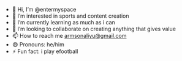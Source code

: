 - 👋 Hi, I’m @entermyspace
- 👀 I’m interested in sports and content creation 
- 🌱 I’m currently learning as much as i can 
- 💞️ I’m looking to collaborate on creating anything that gives value 
- 📫 How to reach me armsonaliyu@gmail.com
- 😄 Pronouns: he/him
- ⚡ Fun fact: i play efootball

<!---
entermyspace/entermyspace is a ✨ special ✨ repository because its `README.md` (this file) appears on your GitHub profile.
You can click the Preview link to take a look at your changes.
--->
